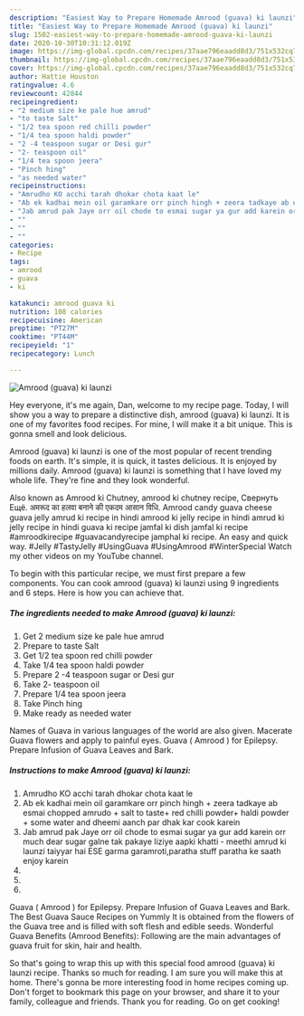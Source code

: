```yaml
---
description: "Easiest Way to Prepare Homemade Amrood (guava) ki launzi"
title: "Easiest Way to Prepare Homemade Amrood (guava) ki launzi"
slug: 1502-easiest-way-to-prepare-homemade-amrood-guava-ki-launzi
date: 2020-10-30T10:31:12.019Z
image: https://img-global.cpcdn.com/recipes/37aae796eaadd8d3/751x532cq70/amrood-guava-ki-launzi-recipe-main-photo.jpg
thumbnail: https://img-global.cpcdn.com/recipes/37aae796eaadd8d3/751x532cq70/amrood-guava-ki-launzi-recipe-main-photo.jpg
cover: https://img-global.cpcdn.com/recipes/37aae796eaadd8d3/751x532cq70/amrood-guava-ki-launzi-recipe-main-photo.jpg
author: Hattie Houston
ratingvalue: 4.6
reviewcount: 42844
recipeingredient:
- "2 medium size ke pale hue amrud"
- "to taste Salt"
- "1/2 tea spoon red chilli powder"
- "1/4 tea spoon haldi powder"
- "2 -4 teaspoon sugar or Desi gur"
- "2- teaspoon oil"
- "1/4 tea spoon jeera"
- "Pinch hing"
- "as needed water"
recipeinstructions:
- "Amrudho KO acchi tarah dhokar chota kaat le"
- "Ab ek kadhai mein oil garamkare orr pinch hingh + zeera tadkaye ab esmai chopped amrudo + salt to taste+ red chilli powder+ haldi powder + some water and dheemi aanch par dhak kar cook karein"
- "Jab amrud pak Jaye orr oil chode to esmai sugar ya gur add karein orr much dear sugar galne tak pakaye liziye aapki khatti - meethi amrud ki launzi taiyyar hai ESE garma garamroti,paratha stuff paratha ke saath enjoy karein"
- ""
- ""
- ""
categories:
- Recipe
tags:
- amrood
- guava
- ki

katakunci: amrood guava ki 
nutrition: 108 calories
recipecuisine: American
preptime: "PT27M"
cooktime: "PT44M"
recipeyield: "1"
recipecategory: Lunch

---
```



![Amrood (guava) ki launzi](https://img-global.cpcdn.com/recipes/37aae796eaadd8d3/751x532cq70/amrood-guava-ki-launzi-recipe-main-photo.jpg)

Hey everyone, it's me again, Dan, welcome to my recipe page. Today, I will show you a way to prepare a distinctive dish, amrood (guava) ki launzi. It is one of my favorites food recipes. For mine, I will make it a bit unique. This is gonna smell and look delicious.

Amrood (guava) ki launzi is one of the most popular of recent trending foods on earth. It's simple, it is quick, it tastes delicious. It is enjoyed by millions daily. Amrood (guava) ki launzi is something that I have loved my whole life. They're fine and they look wonderful.

Also known as Amrood ki Chutney, amrood ki chutney recipe, Свернуть Ещё. अमरूद का हलवा बनाने की एकदम आसान विधि. Amrood candy guava cheese guava jelly amrud ki recipe in hindi amrood ki jelly recipe in hindi amrud ki jelly recipe in hindi guava ki recipe jamfal ki dish jamfal ki recipe #amroodkirecipe #guavacandyrecipe jamphal ki recipe. An easy and quick way. #Jelly #TastyJelly #UsingGuava #UsingAmrood #WinterSpecial Watch my other videos on my YouTube channel.


To begin with this particular recipe, we must first prepare a few components. You can cook amrood (guava) ki launzi using 9 ingredients and 6 steps. Here is how you can achieve that.

<!--inarticleads1-->

##### The ingredients needed to make Amrood (guava) ki launzi:

1. Get 2 medium size ke pale hue amrud
1. Prepare to taste Salt
1. Get 1/2 tea spoon red chilli powder
1. Take 1/4 tea spoon haldi powder
1. Prepare 2 -4 teaspoon sugar or Desi gur
1. Take 2- teaspoon oil
1. Prepare 1/4 tea spoon jeera
1. Take Pinch hing
1. Make ready as needed water


Names of Guava in various languages of the world are also given. Macerate Guava flowers and apply to painful eyes. Guava ( Amrood ) for Epilepsy. Prepare Infusion of Guava Leaves and Bark. 

<!--inarticleads2-->

##### Instructions to make Amrood (guava) ki launzi:

1. Amrudho KO acchi tarah dhokar chota kaat le
1. Ab ek kadhai mein oil garamkare orr pinch hingh + zeera tadkaye ab esmai chopped amrudo + salt to taste+ red chilli powder+ haldi powder + some water and dheemi aanch par dhak kar cook karein
1. Jab amrud pak Jaye orr oil chode to esmai sugar ya gur add karein orr much dear sugar galne tak pakaye liziye aapki khatti - meethi amrud ki launzi taiyyar hai ESE garma garamroti,paratha stuff paratha ke saath enjoy karein
1. 
1. 
1. 


Guava ( Amrood ) for Epilepsy. Prepare Infusion of Guava Leaves and Bark. The Best Guava Sauce Recipes on Yummly It is obtained from the flowers of the Guava tree and is filled with soft flesh and edible seeds. Wonderful Guava Benefits (Amrood Benefits): Following are the main advantages of guava fruit for skin, hair and health. 

So that's going to wrap this up with this special food amrood (guava) ki launzi recipe. Thanks so much for reading. I am sure you will make this at home. There's gonna be more interesting food in home recipes coming up. Don't forget to bookmark this page on your browser, and share it to your family, colleague and friends. Thank you for reading. Go on get cooking!
